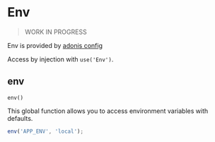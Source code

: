 # Env
> WORK IN PROGRESS

Env is provided by [adonis config](http://adonisjs.com/docs/4.0/configuration-and-env)

Access by injection with `use('Env')`.


## env 
`env()`

This global function allows you to access environment variables with defaults.
```js
env('APP_ENV', 'local');
```